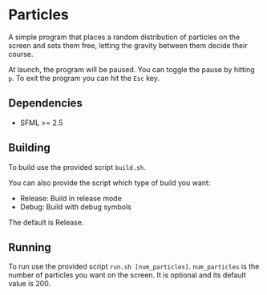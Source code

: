 # Particles

A simple program that places a random distribution of particles on the screen and sets them free, letting the gravity between them decide their course.

At launch, the program will be paused. You can toggle the pause by hitting `p`. To exit the program you can hit the `Esc` key.

## Dependencies

- SFML >= 2.5

## Building

To build use the provided script `build.sh`.

You can also provide the script which type of build you want:

- Release: Build in release mode
- Debug: Build with debug symbols

The default is Release.

## Running

To run use the provided script `run.sh [num_particles]`.
`num_particles` is the number of particles you want on the screen. It is optional and its default value is 200.

